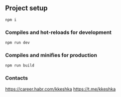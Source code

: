 ## Project setup
```
npm i
```
### Compiles and hot-reloads for development
```
npm run dev
```

### Compiles and minifies for production
```
npm run build
```


### Contacts
https://career.habr.com/kkeshka
https://t.me/kkeshka

